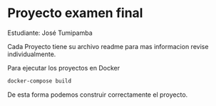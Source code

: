 # Proyecto examen final

Estudiante: José Tumipamba


Cada Proyecto tiene su archivo readme para mas informacion revise individualmente.

Para ejecutar los proyectos en Docker

```bash
docker-compose build
```

De esta forma podemos construir correctamente el proyecto.

